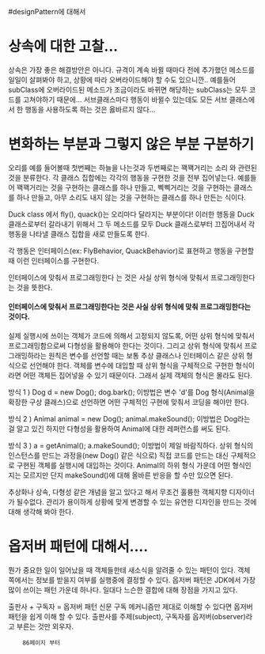 #designPattern에 대해서

# 상속에 대한 고찰...

상속은 가장 좋은 해결방안은 아니다. 규격이 계속 바뀔 때마다 전에 추가했던 메소드를 일일이 살펴봐야 하고, 상황에 따라 오버라이드해야 할 수도 있으니깐..
예를들어 subClass에 오버라이드된 메소드가 조금이라도 바뀌면 해당하는 subClass는 모두 코드를 고쳐야하기 때문에...
서브클래스마다 행동이 바뀔수 있는데도 모든 서브 클래스에서 한 행동을 사용하도록 하는 것은 옳바르지 않다...

# 변화하는 부분과 그렇지 않은 부분 구분하기
오리를 예를 들어볼때 첫번째는 하늘을 나는것과 두번째로는 꽥꽥거리는 소리 와 관련된것을 분류한다. 각 클래스 집합에는 각각의 행동을 구현한 것을 전부 집어넣는다.
예를들어 꽥꽥거리는 것을 구현하는 클래스를 하나 만들고, 삑삑거리는 것을 구현하는 클래스를 하나 만들고, 아무 소리도 내지 않는 것을 구현하는 클래스를 하나 만든는 식이다.

Duck class 에서 fly(), quack()는 오리마다 달라지는 부분이다! 이러한 행동을 Duck클래스로부터 갈라내기 위해서 그 두 메소드를 모두 Duck 클래스로부터 끄집어내서 각 행동을
나타낼 클래스 집합을 새로 만들도록 한다.

각 행동은 인터페이스(ex: FlyBehavior, QuackBehavior)로 표현하고 행동을 구현할 때 이런 인터페이스를 구현한다.

인터페이스에 맞춰서 프로그래밍한다 는 것은 사실 상위 형식에 맞춰서 프로그래밍한다 는 것을 뜻한다.


<h4>인터페이스에 맞춰서 프로그래밍한다는 것은 사실 상위 형식에 맞춰 프로그래밍한다는 것이다.</h4>
실제 실행시에 쓰이는 객체가 코드에 의해서 고정되지 않도록, 어떤 상위 형식에 맞춰서 프로그래밍함으로써 다형성을 활용해야 한다는 것이다.
그리고 상위 형식에 맞춰서 프로그래밍하라는 원칙은 변수를 선언할 때는 보통 추상 클래스나 인터페이스 같은 상위 형식으로 선언해야 한다. 객체를 변수에 대입할 때 상위 형식을 구체적으로 구현한 형식이라면
어떤 객체든 집어넣을 수 있기 때문이다. 그래서 실제 객체의 형식은 몰라도 된다.

방식 1 ) Dog d = new Dog();
        dog.bark();
        이방법은 변수 'd'를 Dog 형식(Animal을 확장한 구상 클래스)으로 선언하면 어떤 구체적인 구현에 맞춰서 코딩을 해야만 한다.

방식 2 ) Animal animal = new Dog();
        animal.makeSound();
        이방법은 Dog라는 걸 알고 있긴 하지만 다형성을 활용하여 Animal에 대한 레퍼런스를 써도 된다.
        
방식 3 ) a = getAnimal();
        a.makeSound();
        이방법이 제일 바람직하다. 상위 형식의 인스턴스를 만드는 과정을(new Dog() 같은 식으로) 직접 코드를 만드는 대신 구체적으로 구현된 객체를 실행시에 대입하는 것이다.
        Animal의 하위 형식 가운데 어떤 형식인지는 모르지만 단지 makeSound()에 대해 올바른 반응을 할 수만 있으면 된다.
        

추상화나 상속, 다형성 같은 개념을 알고 있다고 해서 무조건 훌륭한 객체지향 디자이너가 될수없다. 관리가
용이하게 상황에 맞게 변경할 수 있는 유연한 디자인을 만드는 것에 대해 생각해 봐야 한다.

# 옵저버 패턴에 대해서....
뭔가 중요한 일이 일어났을 때 객체들한테 새소식을 알려줄 수 있는 패턴이 있다. 객체 쪽에서는 정보를 받을지 여부를 실행중에 결정할 수 있다. 옵저버 패턴은 JDK에서 가장 많이 쓰이는
패턴 가운데 하나다. 일대다 느슨한 결합에 대해 장점을 가지고 있다.

출판사 + 구독자 = 옵저버 패턴
신문 구독 메커니즘만 제대로 이해할 수 있다면 옵저버 패턴을 쉽게 이해 할 수 있다.
출판사를 주제(subject), 구독자를 옵저버(observer)라고 부른는 것만 외우자.
        
        86페이지 부터